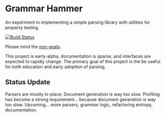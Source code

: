 Grammar Hammer
==============

An experiment in implementing a simple parsing library with utilities for
property testing.

[![Build Status](https://travis-ci.com/acdimalev/grhammer.svg?branch=master)](https://travis-ci.com/acdimalev/grhammer)

Please mind the [non-goals](NON-GOALS.md).

This project is early-alpha, documentation is sparse, and interfaces are
expected to rapidly change.  The primary goal of this project is the be useful
for both education and early adoption of parsing.


Status Update
-------------

Parsers are mostly in-place.  Document generation is way too slow.  Profiling
has become a strong requirement... because document generation is way too slow.
Upcoming... more parsers, grammar logic, refactoring entropy, documentation.
